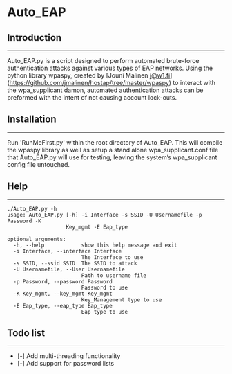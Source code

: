 # Auto_EAP

## Introduction
-----
Auto_EAP.py is a script designed to perform automated brute-force authentication attacks against various types of EAP networks. Using the python library wpaspy, created by [Jouni Malinen <j@w1.fi>] (https://github.com/jmalinen/hostap/tree/master/wpaspy)
to interact with the wpa_supplicant damon, automated authentication attacks can be preformed with the intent of not causing account lock-outs.

## Installation
-----

Run 'RunMeFirst.py' within the root directory of Auto_EAP. This will compile the wpaspy library as well as setup a stand alone wpa_supplicant.conf file that Auto_EAP.py will use for testing, leaving the system’s wpa_supplicant config file untouched.  

## Help
-----

```
./Auto_EAP.py -h
usage: Auto_EAP.py [-h] -i Interface -s SSID -U Usernamefile -p Password -K
                   Key_mgmt -E Eap_type

optional arguments:
  -h, --help            show this help message and exit
  -i Interface, --interface Interface
                        The Interface to use
  -s SSID, --ssid SSID  The SSID to attack
  -U Usernamefile, --User Usernamefile
                        Path to username file
  -p Password, --password Password
                        Password to use
  -K Key_mgmt, --key_mgmt Key_mgmt
                        Key_Management type to use
  -E Eap_type, --eap_type Eap_type
                        Eap type to use

```

## Todo list
-----
* [-] Add multi-threading functionality
* [-] Add support for password lists

